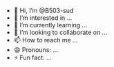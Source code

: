 - 👋 Hi, I’m @B503-sud
- 👀 I’m interested in ...
- 🌱 I’m currently learning ...
- 💞️ I’m looking to collaborate on ...
- 📫 How to reach me ...
- 😄 Pronouns: ...
- ⚡ Fun fact: ...

<!---
B503-sud/B503-sud is a ✨ special ✨ repository because its `README.md` (this file) appears on your GitHub profile.
You can click the Preview link to take a look at your changes.
--->
